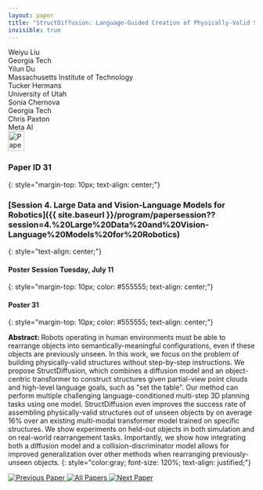 ```yaml
---
layout: paper
title: "StructDiffusion: Language-Guided Creation of Physically-Valid Structures using Unseen Objects"
invisible: true
---
```

<div class="paper-authors">
<div class="paper-author-box">
    <div class="paper-author-name">Weiyu Liu</div>
    <div class="paper-author-uni">Georgia Tech</div>
</div>
<div class="paper-author-box">
    <div class="paper-author-name">Yilun Du</div>
    <div class="paper-author-uni">Massachusetts Institute of Technology</div>
</div>
<div class="paper-author-box">
    <div class="paper-author-name">Tucker Hermans</div>
    <div class="paper-author-uni">University of Utah</div>
</div>
<div class="paper-author-box">
    <div class="paper-author-name">Sonia Chernova</div>
    <div class="paper-author-uni">Georgia Tech</div>
</div>
<div class="paper-author-box">
    <div class="paper-author-name">Chris Paxton</div>
    <div class="paper-author-uni">Meta AI</div>
</div>

</div><div class="paper-pdf">
<div> <a href="http://www.roboticsproceedings.org/rss19/p031.pdf"><img src="{{ site.baseurl }}/images/paper_link.png" alt="Paper Website" width = "33"  height = "40"/></a> </div>
</div>

### Paper ID 31
{: style="margin-top: 10px; text-align: center;"}

### [Session 4. Large Data and Vision-Language Models for Robotics]({{ site.baseurl }}/program/papersession??session=4.%20Large%20Data%20and%20Vision-Language%20Models%20for%20Robotics)
{: style="text-align: center;"}

#### Poster Session Tuesday, July 11
{: style="margin-top: 10px; color: #555555; text-align: center;"}

#### Poster 31
{: style="margin-top: 10px; color: #555555; text-align: center;"}

<b style="color: black;">Abstract: </b>Robots operating in human environments must be able to rearrange objects into semantically-meaningful configurations, even if these objects are previously unseen. In this work, we focus on the problem of building physically-valid structures without step-by-step instructions. We propose StructDiffusion, which combines a diffusion model and an object-centric transformer to construct structures given partial-view point clouds and high-level language goals, such as "set the table". Our method can perform multiple challenging language-conditioned multi-step 3D planning tasks using one model. StructDiffusion even improves the success rate of assembling physically-valid structures out of unseen objects by on average 16% over an existing multi-modal transformer model trained on specific structures. We show experiments on held-out objects in both simulation and on real-world rearrangement tasks. Importantly, we show how integrating both a diffusion model and a collision-discriminator model allows for improved generalization over other methods when rearranging previously-unseen objects.
{: style="color:gray; font-size: 120%; text-align: justified;"}


<div class="paper-menu">
<a href="{{ site.baseurl }}/program/papers/030/"> <img src="{{ site.baseurl }}/images/previous_paper_icon.png" alt="Previous Paper" title="Previous Paper"/> </a>
<a href="{{ site.baseurl }}/program/papers"><img src="{{ site.baseurl }}/images/overview_icon.png" alt="All Papers" title="All Papers"/> </a>
<a href="{{ site.baseurl }}/program/papers/032/"> <img src="{{ site.baseurl }}/images/next_paper_icon.png" alt="Next Paper" title="Next Paper"/> </a>

</div>
